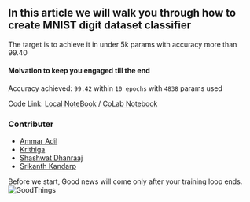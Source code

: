 ## In this article we will walk you through how to create MNIST digit dataset classifier

The target is to achieve it in under 5k params with accuracy more than 99.40

#### Moivation to keep you engaged till the end

Accuracy achieved: `99.42` within `10 epochs` with `4838` params used

Code Link: [Local NoteBook](MNIST_4838_9942.ipynb) / [CoLab Notebook](https://colab.research.google.com/drive/1uIfwHwPRwB-2jYiiTi9kksbGuU6J0B_8?usp=sharing)

### Contributer
* [Ammar Adil](https://github.com/adilsammar)
* [Krithiga](https://github.com/BottleSpink)
* [Shashwat Dhanraaj](https://github.com/sdhanraaj12)
* [Srikanth Kandarp](https://github.com/Srikanth-Kandarp)


Before we start, Good news will come only after your training loop ends.
![GoodThings](https://www.faxesfromuncledale.com/wp-content/uploads/Wait.gif "All Good Things to Those Who Wait")
